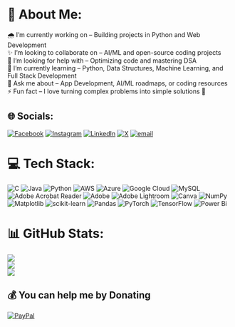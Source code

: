 # 💫 About Me:
🌧 I’m currently working on – Building projects in Python and Web Development<br>✨ I’m looking to collaborate on – AI/ML and open-source coding projects<br>🤝 I’m looking for help with – Optimizing code and mastering DSA<br>🌱 I’m currently learning – Python, Data Structures, Machine Learning, and Full Stack Development<br>💬 Ask me about – App Development, AI/ML roadmaps, or coding resources<br>⚡ Fun fact – I love turning complex problems into simple solutions 🚀


## 🌐 Socials:
[![Facebook](https://img.shields.io/badge/Facebook-%231877F2.svg?logo=Facebook&logoColor=white)](https://www.facebook.com/share/19akE1NHWm/ ) [![Instagram](https://img.shields.io/badge/Instagram-%23E4405F.svg?logo=Instagram&logoColor=white)](https://instagram.com/red_khann) [![LinkedIn](https://img.shields.io/badge/LinkedIn-%230077B5.svg?logo=linkedin&logoColor=white)](https://www.linkedin.com/in/mohd-rehan-khan-) [![X](https://img.shields.io/badge/X-black.svg?logo=X&logoColor=white)](https://x.com/red_khann) [![email](https://img.shields.io/badge/Email-D14836?logo=gmail&logoColor=white)](mailto:rehan.khan.786092.rk@gmail.com) 

# 💻 Tech Stack:
![C](https://img.shields.io/badge/c-%2300599C.svg?style=for-the-badge&logo=c&logoColor=white) ![Java](https://img.shields.io/badge/java-%23ED8B00.svg?style=for-the-badge&logo=openjdk&logoColor=white) ![Python](https://img.shields.io/badge/python-3670A0?style=for-the-badge&logo=python&logoColor=ffdd54) ![AWS](https://img.shields.io/badge/AWS-%23FF9900.svg?style=for-the-badge&logo=amazon-aws&logoColor=white) ![Azure](https://img.shields.io/badge/azure-%230072C6.svg?style=for-the-badge&logo=microsoftazure&logoColor=white) ![Google Cloud](https://img.shields.io/badge/GoogleCloud-%234285F4.svg?style=for-the-badge&logo=google-cloud&logoColor=white) ![MySQL](https://img.shields.io/badge/mysql-4479A1.svg?style=for-the-badge&logo=mysql&logoColor=white) ![Adobe Acrobat Reader](https://img.shields.io/badge/Adobe%20Acrobat%20Reader-EC1C24.svg?style=for-the-badge&logo=Adobe%20Acrobat%20Reader&logoColor=white) ![Adobe](https://img.shields.io/badge/adobe-%23FF0000.svg?style=for-the-badge&logo=adobe&logoColor=white) ![Adobe Lightroom](https://img.shields.io/badge/Adobe%20Lightroom-31A8FF.svg?style=for-the-badge&logo=Adobe%20Lightroom&logoColor=white) ![Canva](https://img.shields.io/badge/Canva-%2300C4CC.svg?style=for-the-badge&logo=Canva&logoColor=white) ![NumPy](https://img.shields.io/badge/numpy-%23013243.svg?style=for-the-badge&logo=numpy&logoColor=white) ![Matplotlib](https://img.shields.io/badge/Matplotlib-%23ffffff.svg?style=for-the-badge&logo=Matplotlib&logoColor=black) ![scikit-learn](https://img.shields.io/badge/scikit--learn-%23F7931E.svg?style=for-the-badge&logo=scikit-learn&logoColor=white) ![Pandas](https://img.shields.io/badge/pandas-%23150458.svg?style=for-the-badge&logo=pandas&logoColor=white) ![PyTorch](https://img.shields.io/badge/PyTorch-%23EE4C2C.svg?style=for-the-badge&logo=PyTorch&logoColor=white) ![TensorFlow](https://img.shields.io/badge/TensorFlow-%23FF6F00.svg?style=for-the-badge&logo=TensorFlow&logoColor=white) ![Power Bi](https://img.shields.io/badge/power_bi-F2C811?style=for-the-badge&logo=powerbi&logoColor=black)
# 📊 GitHub Stats:
![](https://github-readme-stats.vercel.app/api?username=red-khann&theme=dark&hide_border=false&include_all_commits=false&count_private=false)<br/>
![](https://nirzak-streak-stats.vercel.app/?user=red-khann&theme=dark&hide_border=false)<br/>
![](https://github-readme-stats.vercel.app/api/top-langs/?username=red-khann&theme=dark&hide_border=false&include_all_commits=false&count_private=false&layout=compact)

  ## 💰 You can help me by Donating
  [![PayPal](https://img.shields.io/badge/PayPal-00457C?style=for-the-badge&logo=paypal&logoColor=white)](https://paypal.me/rededitz) 

  
<!-- Proudly created with GPRM ( https://gprm.itsvg.in ) -->
